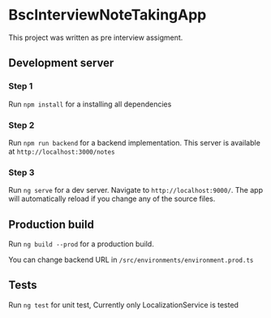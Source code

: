 # BscInterviewNoteTakingApp

This project was written as pre interview assigment.

## Development server

### Step 1

Run `npm install` for a installing all dependencies

### Step 2

Run `npm run backend` for a backend implementation. This server is available at `http://localhost:3000/notes`

### Step 3

Run `ng serve` for a dev server. Navigate to `http://localhost:9000/`. The app will automatically reload if you change any of the source files.

## Production build

Run `ng build --prod` for a production build.

You can change backend URL in `/src/environments/environment.prod.ts`

## Tests

Run `ng test` for unit test, Currently only LocalizationService is tested
